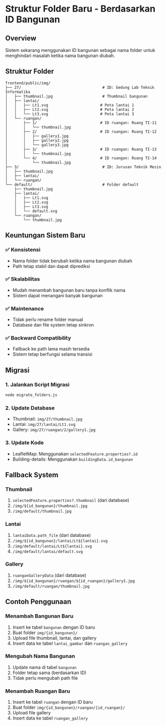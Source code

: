 # Struktur Folder Baru - Berdasarkan ID Bangunan

## Overview

Sistem sekarang menggunakan ID bangunan sebagai nama folder untuk menghindari masalah ketika nama bangunan diubah.

## Struktur Folder

```
frontend/public/img/
├── 27/                                    # ID: Gedung Lab Teknik Informatika
│   ├── thumbnail.jpg                      # Thumbnail bangunan
│   ├── lantai/
│   │   ├── Lt1.svg                       # Peta lantai 1
│   │   ├── Lt2.svg                       # Peta lantai 2
│   │   └── Lt3.svg                       # Peta lantai 3
│   └── ruangan/
│       ├── 1/                            # ID ruangan: Ruang TI-11
│       │   └── thumbnail.jpg
│       ├── 2/                            # ID ruangan: Ruang TI-12
│       │   ├── gallery1.jpg
│       │   ├── gallery2.jpg
│       │   └── gallery3.jpg
│       ├── 3/                            # ID ruangan: Ruang TI-13
│       │   └── thumbnail.jpg
│       └── 4/                            # ID ruangan: Ruang TI-14
│           └── thumbnail.jpg
├── 3/                                     # ID: Jurusan Teknik Mesin
│   ├── thumbnail.jpg
│   ├── lantai/
│   └── ruangan/
└── default/                               # Folder default
    ├── thumbnail.jpg
    ├── lantai/
    │   ├── Lt1.svg
    │   ├── Lt2.svg
    │   ├── Lt3.svg
    │   └── default.svg
    └── ruangan/
        └── thumbnail.jpg
```

## Keuntungan Sistem Baru

### ✅ **Konsistensi**

- Nama folder tidak berubah ketika nama bangunan diubah
- Path tetap stabil dan dapat diprediksi

### ✅ **Skalabilitas**

- Mudah menambah bangunan baru tanpa konflik nama
- Sistem dapat menangani banyak bangunan

### ✅ **Maintenance**

- Tidak perlu rename folder manual
- Database dan file system tetap sinkron

### ✅ **Backward Compatibility**

- Fallback ke path lama masih tersedia
- Sistem tetap berfungsi selama transisi

## Migrasi

### 1. Jalankan Script Migrasi

```bash
node migrate_folders.js
```

### 2. Update Database

- Thumbnail: `img/27/thumbnail.jpg`
- Lantai: `img/27/lantai/Lt1.svg`
- Gallery: `img/27/ruangan/2/gallery1.jpg`

### 3. Update Kode

- LeafletMap: Menggunakan `selectedFeature.properties?.id`
- Building-details: Menggunakan `buildingData.id_bangunan`

## Fallback System

### Thumbnail

1. `selectedFeature.properties?.thumbnail` (dari database)
2. `/img/${id_bangunan}/thumbnail.jpg`
3. `/img/default/thumbnail.jpg`

### Lantai

1. `lantaiData.path_file` (dari database)
2. `/img/${id_bangunan}/lantai/Lt${lantai}.svg`
3. `/img/default/lantai/Lt${lantai}.svg`
4. `/img/default/lantai/default.svg`

### Gallery

1. `ruanganGalleryData` (dari database)
2. `/img/${id_bangunan}/ruangan/${id_ruangan}/gallery1.jpg`
3. `/img/default/ruangan/thumbnail.jpg`

## Contoh Penggunaan

### Menambah Bangunan Baru

1. Insert ke tabel `bangunan` dengan ID baru
2. Buat folder `img/{id_bangunan}/`
3. Upload file thumbnail, lantai, dan gallery
4. Insert data ke tabel `lantai_gambar` dan `ruangan_gallery`

### Mengubah Nama Bangunan

1. Update nama di tabel `bangunan`
2. Folder tetap sama (berdasarkan ID)
3. Tidak perlu mengubah path file

### Menambah Ruangan Baru

1. Insert ke tabel `ruangan` dengan ID baru
2. Buat folder `img/{id_bangunan}/ruangan/{id_ruangan}/`
3. Upload file gallery
4. Insert data ke tabel `ruangan_gallery`
